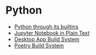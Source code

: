 # Python

- [Python through its builtins](https://sadh.life/post/builtins/#compile-exec-and-eval-how-the-code-works)
- [Jupyter Notebook in Plain Text](https://jupytext.readthedocs.io/en/latest/install.html)
- [Desktop App Build System](https://build-system.fman.io/)
- [Poetry Build System](https://python-poetry.org/)
